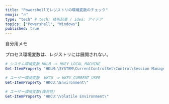 ```yaml
---
title: "Powershellでレジストリの環境変数のチェック"
emoji: "🔥"
type: "tech" # tech: 技術記事 / idea: アイデア
topics: ["Powershell", "Windows"]
published: true
---
```



自分用メモ

プロセス環境変数は、レジストリには展開されない。

```powershell
# システム環境変数 HKLM -> HKEY_LOCAL_MACHINE 
Get-ItemProperty "HKLM:\SYSTEM\CurrentControlSet\Control\Session Manager\Environment"

# ユーザー環境変数  HKCU -> HKEY_CURRENT_USER
Get-ItemProperty "HKCU:\Environment\"

# ユーザー環境変数(揮発性)
Get-ItemProperty "HKCU:\Volatile Environment\"
```
